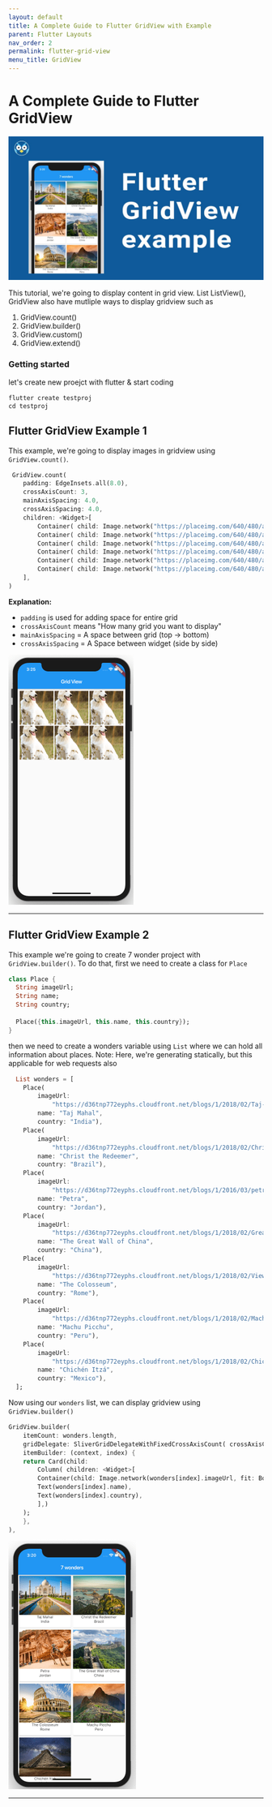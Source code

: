 ```yaml
---
layout: default
title: A Complete Guide to Flutter GridView with Example
parent: Flutter Layouts
nav_order: 2
permalink: flutter-grid-view
menu_title: GridView
---
```


# A Complete Guide to Flutter GridView

<img src="assets/images/cover/flutter-gridview-example.jpg"/>

This tutorial, we're going to display content in grid view. List ListView(), GridView also have mutliple ways to display gridview such as

1. GridView.count()
2. GridView.builder()
3. GridView.custom()
4. GridView.extend()

### Getting started

let's create new proejct with flutter & start coding

    flutter create testproj
    cd testproj

## Flutter GridView Example 1

This example, we're going to display images in gridview using `GridView.count()`.

```dart
 GridView.count(
    padding: EdgeInsets.all(8.0),
    crossAxisCount: 3,
    mainAxisSpacing: 4.0,
    crossAxisSpacing: 4.0,
    children: <Widget>[
        Container( child: Image.network("https://placeimg.com/640/480/any", fit: BoxFit.cover)),
        Container( child: Image.network("https://placeimg.com/640/480/any", fit: BoxFit.cover)),
        Container( child: Image.network("https://placeimg.com/640/480/any", fit: BoxFit.cover)),
        Container( child: Image.network("https://placeimg.com/640/480/any", fit: BoxFit.cover)),
        Container( child: Image.network("https://placeimg.com/640/480/any", fit: BoxFit.cover)),
        Container( child: Image.network("https://placeimg.com/640/480/any", fit: BoxFit.cover)),
    ],
)
```

**Explanation:** 
- `padding` is used for adding space for entire grid
- `crossAxisCount` means "How many grid you want to display"
- `mainAxisSpacing` = A space between grid (top -> bottom)
- `crossAxisSpacing` = A Space between widget (side by side)

<img src="assets/images/screenshots/fluter-gridview-example1.png"/>

---

## Flutter GridView Example 2

This example we're going to create 7 wonder project with `GridView.builder()`. To do that, first we need to create a class for `Place`

```dart
class Place {
  String imageUrl;
  String name;
  String country;

  Place({this.imageUrl, this.name, this.country});
}
```

then we need to create a wonders variable using `List` where we can hold all information about places. Note: Here, we're generating statically, but this applicable for web requests also

```dart
  List wonders = [
    Place(
        imageUrl:
            "https://d36tnp772eyphs.cloudfront.net/blogs/1/2018/02/Taj-Mahal.jpg",
        name: "Taj Mahal",
        country: "India"),
    Place(
        imageUrl:
            "https://d36tnp772eyphs.cloudfront.net/blogs/1/2018/02/Christ-the-Redeemer.jpg",
        name: "Christ the Redeemer",
        country: "Brazil"),
    Place(
        imageUrl:
            "https://d36tnp772eyphs.cloudfront.net/blogs/1/2016/03/petra-jordan9.jpg",
        name: "Petra",
        country: "Jordan"),
    Place(
        imageUrl:
            "https://d36tnp772eyphs.cloudfront.net/blogs/1/2018/02/Great-Wall-of-China-view.jpg",
        name: "The Great Wall of China",
        country: "China"),
    Place(
        imageUrl:
            "https://d36tnp772eyphs.cloudfront.net/blogs/1/2018/02/View-of-the-Colosseum.jpg",
        name: "The Colosseum",
        country: "Rome"),
    Place(
        imageUrl:
            "https://d36tnp772eyphs.cloudfront.net/blogs/1/2018/02/Machu-Picchu-around-sunset.jpg",
        name: "Machu Picchu",
        country: "Peru"),
    Place(
        imageUrl:
            "https://d36tnp772eyphs.cloudfront.net/blogs/1/2018/02/Chichen-Itza-at-night.jpg",
        name: "Chichén Itzá",
        country: "Mexico"),
  ];
```

Now using our `wonders` list, we can display gridview using `GridView.builder()`

```dart
GridView.builder(
    itemCount: wonders.length,
    gridDelegate: SliverGridDelegateWithFixedCrossAxisCount( crossAxisCount: 2,),
    itemBuilder: (context, index) {
    return Card(child: 
        Column( children: <Widget>[
        Container(child: Image.network(wonders[index].imageUrl, fit: BoxFit.cover,), height: 150),
        Text(wonders[index].name),
        Text(wonders[index].country),
        ],)
    );
    },
),
```

<img src="assets/images/screenshots/fluter-gridview-example2.png"/>

---